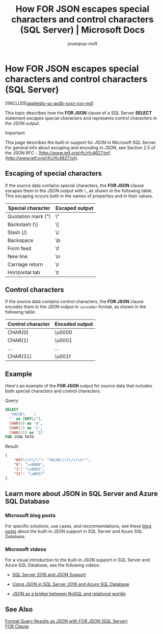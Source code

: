 ﻿---
title: "How FOR JSON escapes special characters and control characters (SQL Server) | Microsoft Docs"
ms.custom: ""
ms.date: "03/16/2017"
ms.prod: "sql-non-specified"
ms.prod_service: "database-engine, sql-database"
ms.component: "json"
ms.reviewer: ""
ms.suite: "sql"
ms.technology: 
  - "dbe-json"
ms.tgt_pltfrm: ""
ms.topic: "article"
helpviewer_keywords: 
  - "FOR JSON, special characters"
ms.assetid: 4ba90025-5a09-4f0a-836a-54c886324530
caps.latest.revision: 16
author: "jovanpop-msft"
ms.author: "jovanpop"
ms.reviewer: douglasl
manager: "craigg"
ms.workload: "On Demand"
monikerRange: "= azuresqldb-current || >= sql-server-2016 || = sqlallproducts-allversions"
---
# How FOR JSON escapes special characters and control characters (SQL Server)
[!INCLUDE[appliesto-ss-asdb-xxxx-xxx-md](../../includes/appliesto-ss-asdb-xxxx-xxx-md.md)]

  This topic describes how the **FOR JSON** clause of a SQL Server **SELECT** statement escapes special characters and represents control characters in the JSON output.  

> [!IMPORTANT]
> This page describes the built-in support for JSON in Microsoft SQL Server. For general info about escaping and encoding in JSON, see Section 2.5 of the JSON RFC - [http://www.ietf.org/rfc/rfc4627.txt](http://www.ietf.org/rfc/rfc4627.txt).

## Escaping of special characters  
If the source data contains special characters, the **FOR JSON** clause escapes them in the JSON output with `\`, as shown in the following table. This escaping occurs both in the names of properties and in their values.  
  
|**Special character**|**Escaped output**|  
|---------------------------|--------------------------|  
|Quotation mark (")|\\"|  
|Backslash (\\)|\\\|  
|Slash (/)|\\/|  
|Backspace|\b|  
|Form feed|\f|  
|New line|\n|  
|Carriage return|\r|  
|Horizontal tab|\t|  
  
## Control characters  
If the source data contains control characters, the **FOR JSON** clause encodes them in the JSON output in `\u<code>` format, as shown in the following table.  
  
|**Control character**|**Encoded output**|  
|---------------------------|--------------------------|  
|CHAR(0)|\u0000|  
|CHAR(1)|\u0001|  
|…|…|  
|CHAR(31)|\u001f|  
  
## Example  
 Here's an example of the **FOR JSON** output for source data that includes both special characters and control characters.  
  
 Query:  
  
```sql  
SELECT  
  'VALUE\    /  
  "' as [KEY\/"],  
  CHAR(0) as '0',  
  CHAR(1) as '1',  
  CHAR(31) as '31'  
FOR JSON PATH  
```  
  
 Result:  
  
```json  
{
	"KEY\\\t\/\"": "VALUE\\\t\/\r\n\"",
	"0": "\u0000",
	"1": "\u0001",
	"31": "\u001f"
}
```  

## Learn more about JSON in SQL Server and Azure SQL Database  
  
### Microsoft blog posts  
  
For specific solutions, use cases, and recommendations, see these [blog posts](http://blogs.msdn.com/b/sqlserverstorageengine/archive/tags/json/) about the built-in JSON support in SQL Server and Azure SQL Database.  

### Microsoft videos

For a visual introduction to the built-in JSON support in SQL Server and Azure SQL Database, see the following videos:

-   [SQL Server 2016 and JSON Support](https://channel9.msdn.com/Shows/Data-Exposed/SQL-Server-2016-and-JSON-Support)

-   [Using JSON in SQL Server 2016 and Azure SQL Database](https://channel9.msdn.com/Shows/Data-Exposed/Using-JSON-in-SQL-Server-2016-and-Azure-SQL-Database)

-   [JSON as a bridge between NoSQL and relational worlds](https://channel9.msdn.com/events/DataDriven/SQLServer2016/JSON-as-a-bridge-betwen-NoSQL-and-relational-worlds)
  
## See Also  
 [Format Query Results as JSON with FOR JSON &#40;SQL Server&#41;](../../relational-databases/json/format-query-results-as-json-with-for-json-sql-server.md)  
[FOR Clause](../../t-sql/queries/select-for-clause-transact-sql.md)

